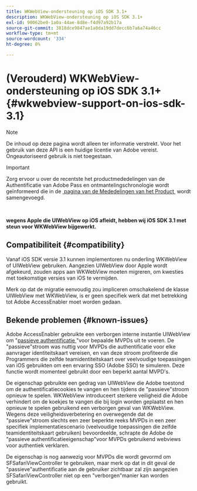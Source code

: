 ```yaml
---
title: WKWebView-ondersteuning op iOS SDK 3.1+
description: WKWebView-ondersteuning op iOS SDK 3.1+
exl-id: 90062be0-1a0a-44ae-8d8e-f4d97a92b17a
source-git-commit: 3818dce9847ae1a0da19dd7decc6b7a6a74a46cc
workflow-type: tm+mt
source-wordcount: '334'
ht-degree: 0%

---
```


# (Verouderd) WKWebView-ondersteuning op iOS SDK 3.1+ {#wkwebview-support-on-ios-sdk-3.1}

>[!NOTE]
>
>De inhoud op deze pagina wordt alleen ter informatie verstrekt. Voor het gebruik van deze API is een huidige licentie van Adobe vereist. Ongeautoriseerd gebruik is niet toegestaan.

>[!IMPORTANT]
>
> Zorg ervoor u over de recentste het productmededelingen van de Authentificatie van Adobe Pass en ontmantelingschronologie wordt geïnformeerd die in de [&#x200B; pagina van de Mededelingen van het Product &#x200B;](/help/authentication/product-announcements.md) wordt samengevoegd.

</br>

**wegens Apple die UIWebView op iOS afleidt, hebben wij iOS SDK 3.1 met steun voor WKWebView bijgewerkt.**

## Compatibiliteit {#compatibility}

Vanaf iOS SDK versie 3.1 kunnen implementoren nu onderling WKWebView of UIWebView gebruiken. Aangezien UIWebView door Apple wordt afgekeurd, zouden apps aan WKWebView moeten migreren, om kwesties met toekomstige versies van iOS te vermijden.

Merk op dat de migratie eenvoudig zou impliceren omschakelend de klasse UIWebView met WKWebView, is er geen specifiek werk dat met betrekking tot Adobe AccessEnabler moet worden gedaan.

## Bekende problemen {#known-issues}

Adobe AccessEnabler gebruikte een verborgen interne instantie UIWebView om &quot;[&#x200B; passieve authentificatie &#x200B;](/help/authentication/integration-guide-programmers/legacy/sso-access/sso-passive-authn.md)&quot;voor bepaalde MVPDs uit te voeren. De &quot;passieve&quot;stroom was nuttig voor MVPDs die authentificatie voor elke aanvrager identiteitskaart vereisen, en van deze stroom profiteerde die Programmers die zelfde teamidentiteitskaart over veelvoudige toepassingen van iOS gebruikten om een ervaring SSO (Adobe SSO) te simuleren. Deze functie wordt momenteel gebruikt door een beperkt aantal MVPD&#39;s.

De eigenschap gebruikte een gedrag van UIWebView die Adobe toestond om de authentificatiecookies te vangen en hen tijdens de &quot;passieve&quot;stroom opnieuw te spelen. WKWebView introduceert sterkere veiligheid die Adobe verhindert om de koekjes te vangen die bij login worden geplaatst en hen opnieuw te spelen gebruikend een verborgen geval van WKWebView. Wegens deze veiligheidsverbetering en overwegende dat de &quot;passieve&quot;stroom slechts een zeer beperkte reeks MVPDs in een zeer specifiek implementatiescenario (veelvoudige toepassingen die zelfde teamidentiteitskaart gebruiken) bevoordeelde, schrapte de Adobe de &quot;passieve authentificatieeigenschap&quot;voor MVPDs gebruikend webviews voor authentiek verklaren.

De eigenschap is nog aanwezig voor MVPDs die wordt gevormd om SFSafariViewController te gebruiken, maar merk op dat in dit geval de &quot;passieve&quot;authentificatie aan de gebruiker zichtbaar zal zijn aangezien SFSafariViewController niet op een &quot;verborgen&quot;manier kan worden gebruikt.
